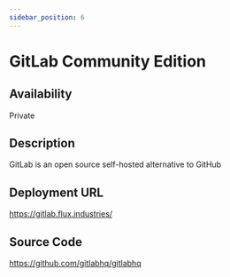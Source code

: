 ```yaml
---
sidebar_position: 6
---
```


# GitLab Community Edition

## Availability
Private

## Description
GitLab is an open source self-hosted alternative to GitHub 

## Deployment URL
https://gitlab.flux.industries/

## Source Code
https://github.com/gitlabhq/gitlabhq